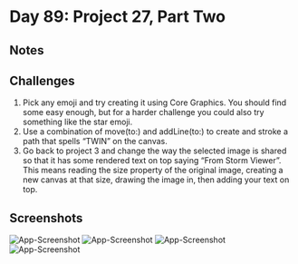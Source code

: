 # Day 89: Project 27, Part Two

## Notes

## Challenges
1. Pick any emoji and try creating it using Core Graphics. You should find some easy enough, but for a harder challenge you could also try something like the star emoji.
2. Use a combination of move(to:) and addLine(to:) to create and stroke a path that spells “TWIN” on the canvas.
3. Go back to project 3 and change the way the selected image is shared so that it has some rendered text on top saying “From Storm Viewer”. This means reading the size property of the original image, creating a new canvas at that size, drawing the image in, then adding your text on top.


## Screenshots
![App-Screenshot](documentation/1.png)
![App-Screenshot](documentation/2.png)
![App-Screenshot](documentation/3.png)
![App-Screenshot](documentation/4.png)
